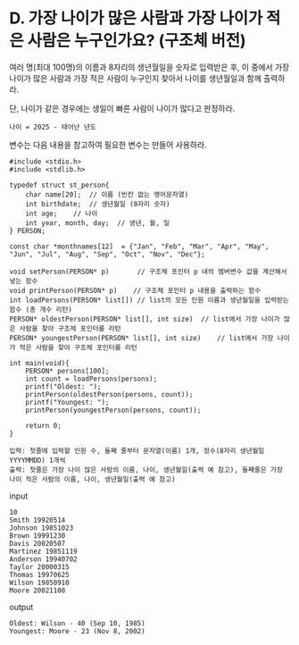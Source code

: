# D. 가장 나이가 많은 사람과 가장 나이가 적은 사람은 누구인가요? (구조체 버전)
여러 명(최대 100명)의 이름과 8자리의 생년월일을 숫자로 입력받은 후, 이 중에서 가장 나이가 많은 사람과 가장 적은 사람이 누구인지 찾아서 나이를 생년월일과 함께 출력하라.

단, 나이가 같은 경우에는 생일이 빠른 사람이 나이가 많다고 판정하라.

```
나이 = 2025 - 태어난 년도
```

변수는 다음 내용을 참고하여 필요한 변수는 만들어 사용하라.
```
#include <stdio.h>
#include <stdlib.h>

typedef struct st_person{
    char name[20];  // 이름 (빈칸 없는 영어문자열)
    int birthdate;  // 생년월일 (8자리 숫자)
    int age;    // 나이
    int year, month, day;  // 생년, 월, 일
} PERSON;

const char *monthnames[12]  = {"Jan", "Feb", "Mar", "Apr", "May", "Jun", "Jul", "Aug", "Sep", "Oct", "Nov", "Dec"};

void setPerson(PERSON* p)       // 구조체 포인터 p 내의 멤버변수 값을 계산해서 넣는 함수
void printPerson(PERSON* p)    // 구조체 포인터 p 내용을 출력하는 함수
int loadPersons(PERSON* list[]) // list의 모든 인원 이름과 생년월일을 입력받는 함수 (총 개수 리턴)
PERSON* oldestPerson(PERSON* list[], int size)  // list에서 가장 나이가 많은 사람을 찾아 구조체 포인터를 리턴
PERSON* youngestPerson(PERSON* list[], int size)    // list에서 가장 나이가 적은 사람을 찾아 구조체 포인터를 리턴

int main(void){
    PERSON* persons[100];
    int count = loadPersons(persons);
    printf("Oldest: ");
    printPerson(oldestPerson(persons, count));
    printf("Youngest: ");
    printPerson(youngestPerson(persons, count));

    return 0;
}
```

```
입력: 첫줄에 입력할 인원 수, 둘째 줄부터 문자열(이름) 1개, 정수(8자리 생년월일 YYYYMMDD) 1개씩
출력: 첫줄은 가장 나이 많은 사람의 이름, 나이, 생년월일(출력 예 참고), 둘째줄은 가장 나이 적은 사람의 이름, 나이, 생년월일(출력 예 참고)
```
input
```
10
Smith 19920514
Johnson 19851023
Brown 19991230
Davis 20020507
Martinez 19851119
Anderson 19940702
Taylor 20000315
Thomas 19970625
Wilson 19850910
Moore 20021108
```
output
```
Oldest: Wilson - 40 (Sep 10, 1985)
Youngest: Moore - 23 (Nov 8, 2002)
```